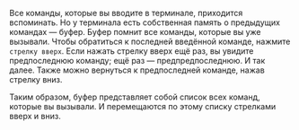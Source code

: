 Все команды, которые вы вводите в терминале, приходится вспоминать. Но у терминала есть собственная память о предыдущих командах — буфер. Буфер помнит все команды, которые вы уже вызывали. Чтобы обратиться к последней введённой команде, нажмите `стрелку вверх`. Если нажать стрелку вверх ещё раз, вы увидите предпоследнюю команду; ещё раз — предпредпоследнюю. И так далее. Также можно вернуться к предпоследней команде, нажав стрелку вниз.

Таким образом, буфер представляет собой список всех команд, которые вы вызывали. И перемещаются по этому списку стрелками вверх и вниз.
